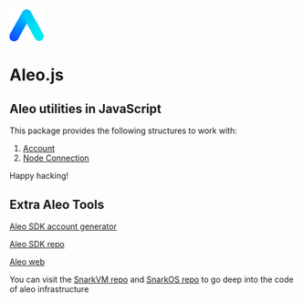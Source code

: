 <img src="./public/aleo.svg" alt="drawing" width="60"/>

# Aleo.js

## Aleo utilities in JavaScript

This package provides the following structures to work with:

1. [Account](https://developer.aleo.org/concepts/accounts)
2. [Node Connection](???)

Happy hacking!

## Extra Aleo Tools

[Aleo SDK account generator](https://aleohq.github.io/aleo/)

[Aleo SDK repo](https://github.com/AleoHQ/aleo)

[Aleo web](https://www.aleo.org/)

You can visit the [SnarkVM repo](https://github.com/AleoHQ/snarkVM) and [SnarkOS repo](https://github.com/AleoHQ/snarkOS) to go deep into the code of aleo infrastructure
